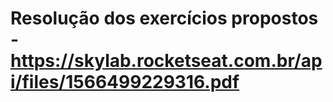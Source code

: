 # Resolução dos exercícios propostos - https://skylab.rocketseat.com.br/api/files/1566499229316.pdf
